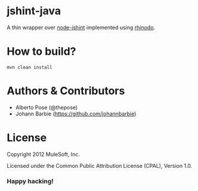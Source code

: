 # jshint-java
A thin wrapper over [node-jshint](https://github.com/jshint/node-jshint) implemented using [rhinodo](https://github.com/mulesoft/rhinodo).

# How to build?

    mvn clean install

# Authors & Contributors
 * Alberto Pose (@thepose)
 * Johann Barbie (https://github.com/johannbarbie)

# License
Copyright 2012 MuleSoft, Inc.

Licensed under the Common Public Attribution License (CPAL), Version 1.0.
    
### Happy hacking!
